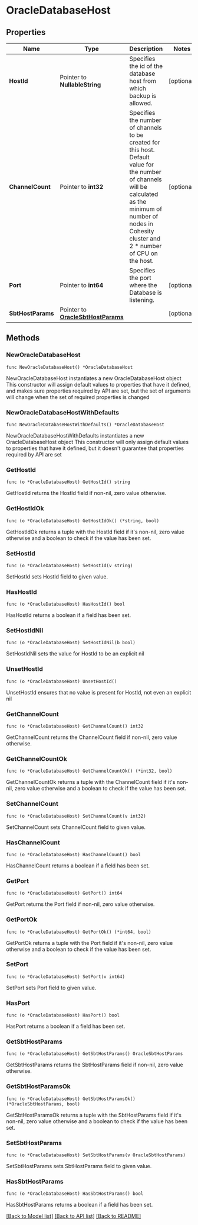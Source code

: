 # OracleDatabaseHost

## Properties

Name | Type | Description | Notes
------------ | ------------- | ------------- | -------------
**HostId** | Pointer to **NullableString** | Specifies the id of the database host from which backup is allowed. | [optional] 
**ChannelCount** | Pointer to **int32** | Specifies the number of channels to be created for this host. Default value for the number of channels will be calculated as the minimum of number of nodes in Cohesity cluster and 2 * number of CPU on the host. | [optional] 
**Port** | Pointer to **int64** | Specifies the port where the Database is listening. | [optional] 
**SbtHostParams** | Pointer to [**OracleSbtHostParams**](OracleSbtHostParams.md) |  | [optional] 

## Methods

### NewOracleDatabaseHost

`func NewOracleDatabaseHost() *OracleDatabaseHost`

NewOracleDatabaseHost instantiates a new OracleDatabaseHost object
This constructor will assign default values to properties that have it defined,
and makes sure properties required by API are set, but the set of arguments
will change when the set of required properties is changed

### NewOracleDatabaseHostWithDefaults

`func NewOracleDatabaseHostWithDefaults() *OracleDatabaseHost`

NewOracleDatabaseHostWithDefaults instantiates a new OracleDatabaseHost object
This constructor will only assign default values to properties that have it defined,
but it doesn't guarantee that properties required by API are set

### GetHostId

`func (o *OracleDatabaseHost) GetHostId() string`

GetHostId returns the HostId field if non-nil, zero value otherwise.

### GetHostIdOk

`func (o *OracleDatabaseHost) GetHostIdOk() (*string, bool)`

GetHostIdOk returns a tuple with the HostId field if it's non-nil, zero value otherwise
and a boolean to check if the value has been set.

### SetHostId

`func (o *OracleDatabaseHost) SetHostId(v string)`

SetHostId sets HostId field to given value.

### HasHostId

`func (o *OracleDatabaseHost) HasHostId() bool`

HasHostId returns a boolean if a field has been set.

### SetHostIdNil

`func (o *OracleDatabaseHost) SetHostIdNil(b bool)`

 SetHostIdNil sets the value for HostId to be an explicit nil

### UnsetHostId
`func (o *OracleDatabaseHost) UnsetHostId()`

UnsetHostId ensures that no value is present for HostId, not even an explicit nil
### GetChannelCount

`func (o *OracleDatabaseHost) GetChannelCount() int32`

GetChannelCount returns the ChannelCount field if non-nil, zero value otherwise.

### GetChannelCountOk

`func (o *OracleDatabaseHost) GetChannelCountOk() (*int32, bool)`

GetChannelCountOk returns a tuple with the ChannelCount field if it's non-nil, zero value otherwise
and a boolean to check if the value has been set.

### SetChannelCount

`func (o *OracleDatabaseHost) SetChannelCount(v int32)`

SetChannelCount sets ChannelCount field to given value.

### HasChannelCount

`func (o *OracleDatabaseHost) HasChannelCount() bool`

HasChannelCount returns a boolean if a field has been set.

### GetPort

`func (o *OracleDatabaseHost) GetPort() int64`

GetPort returns the Port field if non-nil, zero value otherwise.

### GetPortOk

`func (o *OracleDatabaseHost) GetPortOk() (*int64, bool)`

GetPortOk returns a tuple with the Port field if it's non-nil, zero value otherwise
and a boolean to check if the value has been set.

### SetPort

`func (o *OracleDatabaseHost) SetPort(v int64)`

SetPort sets Port field to given value.

### HasPort

`func (o *OracleDatabaseHost) HasPort() bool`

HasPort returns a boolean if a field has been set.

### GetSbtHostParams

`func (o *OracleDatabaseHost) GetSbtHostParams() OracleSbtHostParams`

GetSbtHostParams returns the SbtHostParams field if non-nil, zero value otherwise.

### GetSbtHostParamsOk

`func (o *OracleDatabaseHost) GetSbtHostParamsOk() (*OracleSbtHostParams, bool)`

GetSbtHostParamsOk returns a tuple with the SbtHostParams field if it's non-nil, zero value otherwise
and a boolean to check if the value has been set.

### SetSbtHostParams

`func (o *OracleDatabaseHost) SetSbtHostParams(v OracleSbtHostParams)`

SetSbtHostParams sets SbtHostParams field to given value.

### HasSbtHostParams

`func (o *OracleDatabaseHost) HasSbtHostParams() bool`

HasSbtHostParams returns a boolean if a field has been set.


[[Back to Model list]](../README.md#documentation-for-models) [[Back to API list]](../README.md#documentation-for-api-endpoints) [[Back to README]](../README.md)


